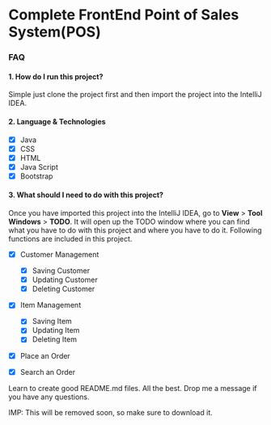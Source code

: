 # Complete FrontEnd Point of Sales System(POS)

### FAQ

#### 1. How do I run this project?

Simple just clone the project first and then import the project into the IntelliJ IDEA.  

#### 2. Language & Technologies

- [x] Java
- [x] CSS
- [x] HTML
- [x] Java Script
- [x] Bootstrap

#### 3. What should I need to do with this project?
 
Once you have imported this project into the IntelliJ IDEA, 
go to **View** > **Tool Windows** > **TODO**. It will open up the TODO window where you can find what you have to do with this project and where you have to do it.
Following functions are included in this project.
- [x] Customer Management
  - [x] Saving Customer
  - [x] Updating Customer
  - [x] Deleting Customer
  
- [x] Item Management
  - [x] Saving Item
  - [x] Updating Item
  - [x] Deleting Item

- [x] Place an Order

- [x] Search an Order
 
Learn to create good README.md files. All the best. Drop me a message if you have any questions.
 
IMP: This will be removed soon, so make sure to download it.
